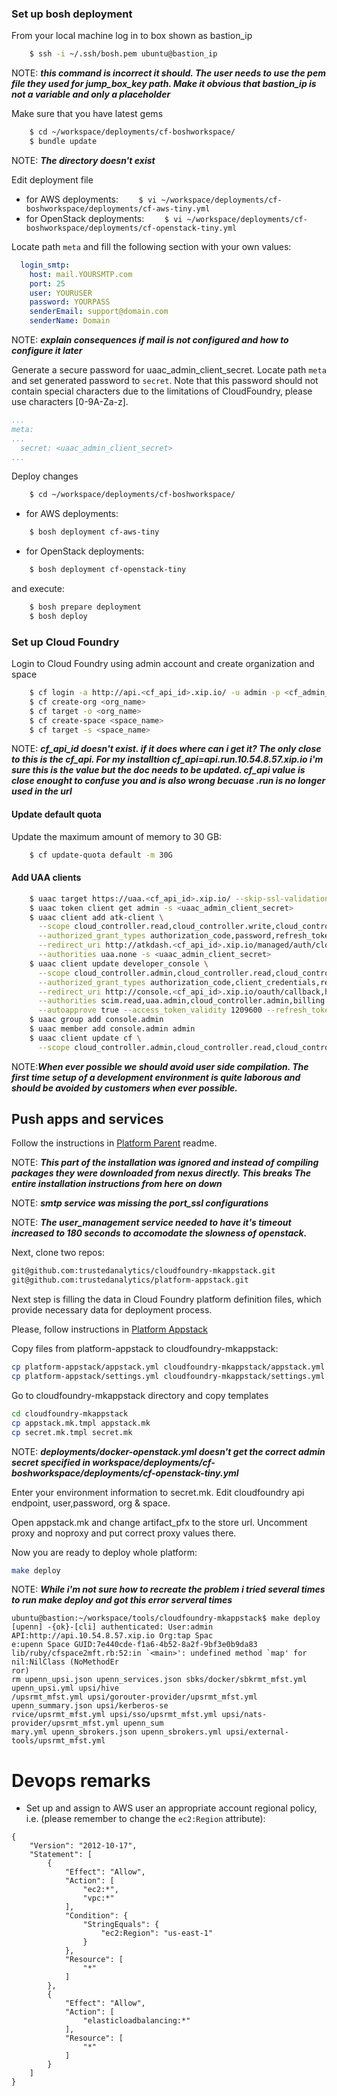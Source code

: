 ### Set up bosh deployment

From your local machine log in to box shown as bastion_ip
```bash
    $ ssh -i ~/.ssh/bosh.pem ubuntu@bastion_ip
```
NOTE: _**this command is incorrect it should. The user needs to use the pem file they used for jump_box_key path. Make it obvious that bastion_ip is not a variable and only a placeholder**_

Make sure that you have latest gems
```bash
    $ cd ~/workspace/deployments/cf-boshworkspace/
    $ bundle update
```
NOTE: _**The directory doesn't exist**_

Edit deployment file
* for AWS deployments: 
```    $ vi ~/workspace/deployments/cf-boshworkspace/deployments/cf-aws-tiny.yml```
* for OpenStack deployments: 
```    $ vi ~/workspace/deployments/cf-boshworkspace/deployments/cf-openstack-tiny.yml```

Locate path `meta` and fill the following section with your own values:
```YAML
  login_smtp:
    host: mail.YOURSMTP.com
    port: 25
    user: YOURUSER
    password: YOURPASS
    senderEmail: support@domain.com
    senderName: Domain
```
NOTE: _**explain consequences if mail is not configured and how to configure it later**_

Generate a secure password for uaac_admin_client_secret. 
Locate path `meta` and set generated password to `secret`. Note that this password should not contain special characters due to the limitations of CloudFoundry, please use characters [0-9A-Za-z].
```YAML
...
meta:
...
  secret: <uaac_admin_client_secret>
...
```

Deploy changes

```bash
    $ cd ~/workspace/deployments/cf-boshworkspace/
```
* for AWS deployments: 
```bash
    $ bosh deployment cf-aws-tiny
```
* for OpenStack deployments: 
```bash
    $ bosh deployment cf-openstack-tiny
```

and execute: 
```bash
    $ bosh prepare deployment
    $ bosh deploy
```

### Set up Cloud Foundry
Login to Cloud Foundry using admin account and create organization and space
```bash
    $ cf login -a http://api.<cf_api_id>.xip.io/ -u admin -p <cf_admin_pass> --skip-ssl-validation
    $ cf create-org <org_name>
    $ cf target -o <org_name>
    $ cf create-space <space_name>
    $ cf target -s <space_name>
```
NOTE: _**cf_api_id doesn't exist. if it does where can i get it? The only close to this is the cf_api. For my installtion cf_api=api.run.10.54.8.57.xip.io i'm sure this is the value but the doc needs to be updated. cf_api value is close enought to confuse you and is also wrong becuase .run is no longer used in the url**_

#### Update default quota
Update the maximum amount of memory to 30 GB:
```bash
    $ cf update-quota default -m 30G
```

#### Add UAA clients
```bash
    $ uaac target https://uaa.<cf_api_id>.xip.io/ --skip-ssl-validation
    $ uaac token client get admin -s <uaac_admin_client_secret>
    $ uaac client add atk-client \
      --scope cloud_controller.read,cloud_controller.write,cloud_controller_service_permissions.read,openid \
      --authorized_grant_types authorization_code,password,refresh_token,client_credentials  \
      --redirect_uri http://atkdash.<cf_api_id>.xip.io/managed/auth/cloudfoundry/callback \
      --authorities uaa.none -s <uaac_admin_client_secret>
    $ uaac client update developer_console \
      --scope cloud_controller.admin,cloud_controller.read,cloud_controller.write,console.admin,doppler.firehose,openid,password.write,scim.read,scim.userids,scim.write \
      --authorized_grant_types authorization_code,client_credentials,refresh_token \
      --redirect_uri http://console.<cf_api_id>.xip.io/oauth/callback,https://console.<cf_api_id>.xip.io/oauth/callback \
      --authorities scim.read,uaa.admin,cloud_controller.admin,billing.admin,uaa.resource,password.write,scim.write,cloud_controller.write,cloud_controller.read \
      --autoapprove true --access_token_validity 1209600 --refresh_token_validity 1209600
    $ uaac group add console.admin
    $ uaac member add console.admin admin
    $ uaac client update cf \
      --scope cloud_controller.admin,cloud_controller.read,cloud_controller.write,doppler.firehose,openid,password.write,scim.read,scim.write,console.admin
```

NOTE:_**When ever possible we should avoid user side compilation. The first time setup of a development environment is quite laborous and should be avoided by customers when ever possible.**_
## Push apps and services
Follow the instructions in [Platform Parent](https://github.com/trustedanalytics/platform-parent) readme.

NOTE: _**This part of the installation was ignored and instead of compiling packages they were downloaded from nexus directly. This breaks The entire installation instructions from here on down**_

NOTE: _**smtp service was missing the  port_ssl configurations**_

NOTE: _**The user_management service needed to have it's timeout increased to 180 seconds to accomodate the slowness of openstack.**_

Next, clone two repos:
```bash
git@github.com:trustedanalytics/cloudfoundry-mkappstack.git
git@github.com:trustedanalytics/platform-appstack.git
```

Next step is filling the data in Cloud Foundry platform definition files, which provide necessary data for deployment process.

Please, follow instructions in [Platform Appstack](https://github.com/trustedanalytics/platform-appstack) 


Copy files from platform-appstack to cloudfoundry-mkappstack:
```bash
cp platform-appstack/appstack.yml cloudfoundry-mkappstack/appstack.yml
cp platform-appstack/settings.yml cloudfoundry-mkappstack/settings.yml
```
Go to cloudfoundry-mkappstack directory and copy templates
```bash
cd cloudfoundry-mkappstack
cp appstack.mk.tmpl appstack.mk
cp secret.mk.tmpl secret.mk
```

NOTE: _**deployments/docker-openstack.yml doesn't get the correct admin secret specified in workspace/deployments/cf-boshworkspace/deployments/cf-openstack-tiny.yml**_


Enter your environment information to secret.mk. Edit cloudfoundry api endpoint, user,password, org & space.

Open appstack.mk and change artifact_pfx to the store url. Uncomment proxy and noproxy and put correct proxy values there.

Now you are ready to deploy whole platform:
```bash
make deploy
```
NOTE: _**While i'm not sure how to recreate the problem i tried several times to run make deploy and got this error serveral times**_
```
ubuntu@bastion:~/workspace/tools/cloudfoundry-mkappstack$ make deploy
[upenn] -{ok}-[cli] authenticated: User:admin API:http://api.10.54.8.57.xip.io Org:tap Spac                                                                                                                                          e:upenn Space GUID:7e440cde-f1a6-4b52-8a2f-9bf3e0b9da83
lib/ruby/cfspace2mft.rb:52:in `<main>': undefined method `map' for nil:NilClass (NoMethodEr                                                                                                                                          ror)
rm upenn_upsi.json upenn_services.json sbks/docker/sbkrmt_mfst.yml upenn_upsi.yml upsi/hive                                                                                                                                          /upsrmt_mfst.yml upsi/gorouter-provider/upsrmt_mfst.yml upenn_summary.json upsi/kerberos-se                                                                                                                                          rvice/upsrmt_mfst.yml upsi/sso/upsrmt_mfst.yml upsi/nats-provider/upsrmt_mfst.yml upenn_sum                                                                                                                                          mary.yml upenn_sbrokers.json upenn_sbrokers.yml upsi/external-tools/upsrmt_mfst.yml

```

# Devops remarks

* Set up and assign to AWS user an appropriate account regional policy, i.e. (please remember to change the `ec2:Region` attribute):

```JSON5
{
    "Version": "2012-10-17",
    "Statement": [
        {
            "Effect": "Allow",
            "Action": [
                "ec2:*",
                "vpc:*"
            ],
            "Condition": {
                "StringEquals": {
                    "ec2:Region": "us-east-1"
                }
            },
            "Resource": [
                "*"
            ]
        },
        {
            "Effect": "Allow",
            "Action": [
                "elasticloadbalancing:*"
            ],
            "Resource": [
                "*"
            ]
        }
    ]
}
```
